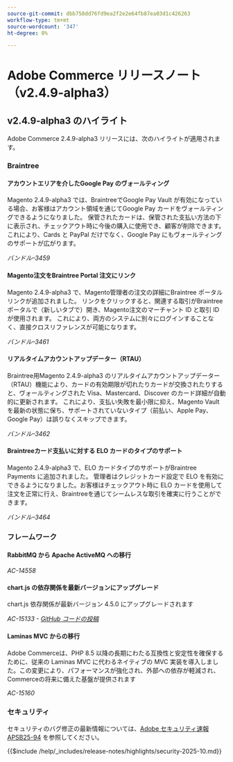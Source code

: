 ```yaml
---
source-git-commit: dbb758dd76fd9ea2f2e2e64fb87ea03d1c426263
workflow-type: tm+mt
source-wordcount: '347'
ht-degree: 0%

---
```

# Adobe Commerce リリースノート（v2.4.9-alpha3）

## v2.4.9-alpha3 のハイライト

Adobe Commerce 2.4.9-alpha3 リリースには、次のハイライトが適用されます。

### Braintree

#### アカウントエリアを介したGoogle Pay のヴォールティング

Magento 2.4.9-alpha3 では、BraintreeでGoogle Pay Vault が有効になっている場合、お客様はアカウント領域を通じてGoogle Pay カードをヴォールティングできるようになりました。 保管されたカードは、保管された支払い方法の下に表示され、チェックアウト時に今後の購入に使用でき、顧客が削除できます。 これにより、Cards と PayPal だけでなく、Google Pay にもヴォールティングのサポートが広がります。

_バンドル–3459_

#### Magento注文をBraintree Portal 注文にリンク

Magento 2.4.9-alpha3 で、Magento管理者の注文の詳細にBraintree ポータルリンクが追加されました。 リンクをクリックすると、関連する取引がBraintree ポータルで（新しいタブで）開き、Magento注文のマーチャント ID と取引 ID が使用されます。 これにより、両方のシステムに別々にログインすることなく、直接クロスリファレンスが可能になります。

_バンドル–3461_

#### リアルタイムアカウントアップデーター（RTAU）

Braintree用Magento 2.4.9-alpha3 のリアルタイムアカウントアップデーター（RTAU）機能により、カードの有効期限が切れたりカードが交換されたりすると、ヴォールティングされた Visa、Mastercard、Discover のカード詳細が自動的に更新されます。 これにより、支払い失敗を最小限に抑え、Magento Vault を最新の状態に保ち、サポートされていないタイプ（前払い、Apple Pay、Google Pay）は誤りなくスキップできます。

_バンドル–3462_

#### Braintreeカード支払いに対する ELO カードのタイプのサポート

Magento 2.4.9-alpha3 で、ELO カードタイプのサポートがBraintree Payments に追加されました。 管理者はクレジットカード設定で ELO を有効にできるようになりました。お客様はチェックアウト時に ELO カードを使用して注文を正常に行え、Braintreeを通じてシームレスな取引を確実に行うことができます。

_バンドル–3464_

### フレームワーク

#### RabbitMQ から Apache ActiveMQ への移行

_AC-14558_

#### chart.js の依存関係を最新バージョンにアップグレード

chart.js 依存関係が最新バージョン 4.5.0 にアップグレードされます

_AC-15133 - [GitHub コードの投稿 ](https://github.com/magento/magento2/commit/657f983e)_

#### Laminas MVC からの移行

Adobe Commerceは、PHP 8.5 以降の長期にわたる互換性と安定性を確保するために、従来の Laminas MVC に代わるネイティブの MVC 実装を導入しました。この変更により、パフォーマンスが強化され、外部への依存が軽減され、Commerceの将来に備えた基盤が提供されます

_AC-15160_

### セキュリティ

セキュリティのバグ修正の最新情報については、[Adobe セキュリティ速報 APSB25-94](https://helpx.adobe.com/security/products/magento/apsb25-94.html) を参照してください。

{{$include /help/_includes/release-notes/highlights/security-2025-10.md}}
